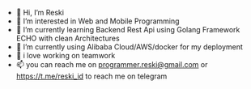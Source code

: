 - 👋 Hi, I’m Reski
- 👀 I’m interested in Web and Mobile Programming
- 🌱 I’m currently learning Backend Rest Api using Golang Framework ECHO with clean Architectures
- 👀 I’m currently using Alibaba Cloud/AWS/docker for my deployment
- 💞️ i love working on teamwork
- 📫 you can reach me on programmer.reski@gmail.com or https://t.me/reski_id to reach me on telegram

